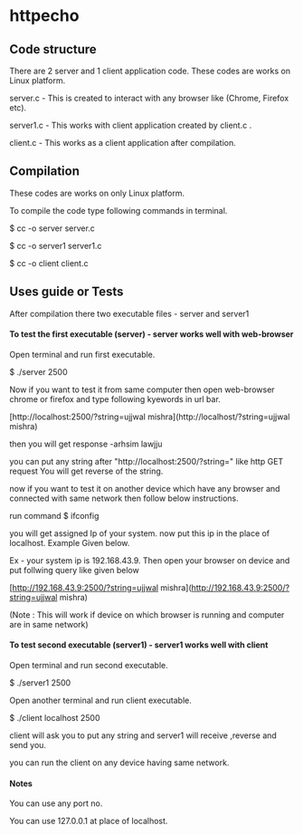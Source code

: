 # httpecho

## Code structure

There are 2 server and 1 client application code. These codes are works on Linux platform.

server.c - This is created to interact with any browser like (Chrome, Firefox etc).

server1.c - This works with client application created by client.c .

client.c - This works as a client application after compilation.


## Compilation

These codes are works on only Linux platform.

To compile the code type following commands in terminal.

$ cc -o server server.c

$ cc -o server1 server1.c

$ cc -o client client.c


## Uses guide or Tests

After compilation there two executable files - server and server1


#### To test the first executable (server) - server works well with web-browser

Open terminal and run first executable.

$ ./server 2500 

Now if you want to test it from same computer then open web-browser chrome or firefox and type following kyewords in url bar.

[http://localhost:2500/?string=ujjwal mishra](http://localhost/?string=ujjwal mishra)


then you will get response -arhsim lawjju

you can put any string after "http://localhost:2500/?string=" like http GET request You will get reverse of the string.

now if you want to test it on another device which have any browser and connected with same network then follow below instructions.

run command $ ifconfig

you will get assigned Ip of your system. now put this ip in the place of localhost. Example Given below.

Ex - your system ip is 192.168.43.9. Then open your browser on device and put follwing query like given below

[http://192.168.43.9:2500/?string=ujjwal mishra](http://192.168.43.9:2500/?string=ujjwal mishra)

(Note : This will work if device on which browser is running and computer are in same network)

#### To test second executable (server1) - server1 works well with client

Open terminal and run second executable.

$ ./server1 2500

Open another terminal and run client executable.

$ ./client localhost 2500
 
client will ask you to put any string and server1 will receive ,reverse and send you.

you can run the client on any device having same network.

#### Notes
You can use any port no.

You can use 127.0.0.1 at place of localhost.
